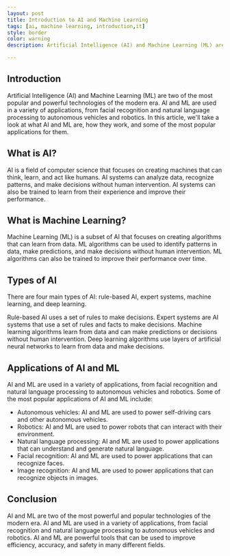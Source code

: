 ```yaml
---
layout: post
title: Introduction to AI and Machine Learning
tags: [ai, machine learning, introduction,it]
style: border
color: warning
description: Artificial Intelligence (AI) and Machine Learning (ML) are two of the most popular and powerful technologies of the modern era. AI and ML are used in a variety of applications, from facial recognition and natural language processing to autonomous vehicles and robotics. In this article, we'll take a look at what AI and ML are, how they work, and some of the most popular applications for them.

---
```

## Introduction

Artificial Intelligence (AI) and Machine Learning (ML) are two of the most popular and powerful technologies of the modern era. AI and ML are used in a variety of applications, from facial recognition and natural language processing to autonomous vehicles and robotics. In this article, we'll take a look at what AI and ML are, how they work, and some of the most popular applications for them.

## What is AI?

AI is a field of computer science that focuses on creating machines that can think, learn, and act like humans. AI systems can analyze data, recognize patterns, and make decisions without human intervention. AI systems can also be trained to learn from their experience and improve their performance.

## What is Machine Learning?

Machine Learning (ML) is a subset of AI that focuses on creating algorithms that can learn from data. ML algorithms can be used to identify patterns in data, make predictions, and make decisions without human intervention. ML algorithms can also be trained to improve their performance over time.

## Types of AI

There are four main types of AI: rule-based AI, expert systems, machine learning, and deep learning. 

Rule-based AI uses a set of rules to make decisions. Expert systems are AI systems that use a set of rules and facts to make decisions. Machine learning algorithms learn from data and can make predictions or decisions without human intervention. Deep learning algorithms use layers of artificial neural networks to learn from data and make decisions.

## Applications of AI and ML

AI and ML are used in a variety of applications, from facial recognition and natural language processing to autonomous vehicles and robotics. Some of the most popular applications of AI and ML include:

* Autonomous vehicles: AI and ML are used to power self-driving cars and other autonomous vehicles.
* Robotics: AI and ML are used to power robots that can interact with their environment.
* Natural language processing: AI and ML are used to power applications that can understand and generate natural language.
* Facial recognition: AI and ML are used to power applications that can recognize faces.
* Image recognition: AI and ML are used to power applications that can recognize objects in images.

## Conclusion

AI and ML are two of the most powerful and popular technologies of the modern era. AI and ML are used in a variety of applications, from facial recognition and natural language processing to autonomous vehicles and robotics. AI and ML are powerful tools that can be used to improve efficiency, accuracy, and safety in many different fields.